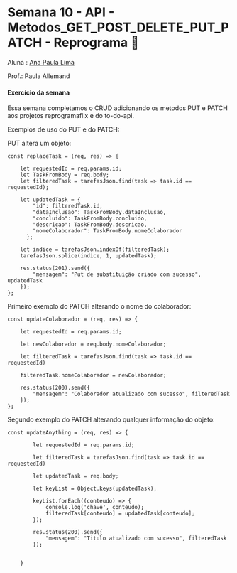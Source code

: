 <h1>Semana 10 - API - Metodos_GET_POST_DELETE_PUT_PATCH - Reprograma 🚀</h1>

Aluna : [Ana Paula Lima ](https://www.linkedin.com/in/ana-paula-lima-3269214b/#) 

Prof.: Paula Allemand 

<h4>Exercício da semana</h4>

Essa semana completamos o CRUD adicionando os metodos PUT e PATCH aos projetos reprogramaflix e do to-do-api.

Exemplos de uso do PUT e do PATCH:

PUT altera um objeto:

```
const replaceTask = (req, res) => {

    let requestedId = req.params.id;
    let TaskFromBody = req.body;
    let filteredTask = tarefasJson.find(task => task.id == requestedId);

    let updatedTask = {
        "id": filteredTask.id,
        "dataInclusao": TaskFromBody.dataInclusao,
        "concluido": TaskFromBody.concluido,
        "descricao": TaskFromBody.descricao,
        "nomeColaborador": TaskFromBody.nomeColaborador
      };

    let indice = tarefasJson.indexOf(filteredTask);
    tarefasJson.splice(indice, 1, updatedTask);

    res.status(201).send({
        "mensagem": "Put de substituição criado com sucesso", updatedTask
    });
};
```

Primeiro exemplo do PATCH alterando o nome do colaborador:

```
const updateColaborador = (req, res) => {

    let requestedId = req.params.id;

    let newColaborador = req.body.nomeColaborador;

    let filteredTask = tarefasJson.find(task => task.id == requestedId)

    filteredTask.nomeColaborador = newColaborador;

    res.status(200).send({
        "mensagem": "Colaborador atualizado com sucesso", filteredTask
    });
};
```



Segundo exemplo do PATCH alterando qualquer informação do objeto:

```
const updateAnything = (req, res) => {
    
        let requestedId = req.params.id;
        
        let filteredTask = tarefasJson.find(task => task.id == requestedId)
    
        let updatedTask = req.body;
    
        let keyList = Object.keys(updatedTask);
    
        keyList.forEach((conteudo) => {
            console.log('chave', conteudo);
            filteredTask[conteudo] = updatedTask[conteudo];
        });
    
        res.status(200).send({
            "mensagem": "Titulo atualizado com sucesso", filteredTask
        });
    
    
    }
```

